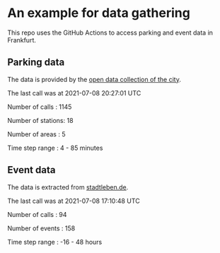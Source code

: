 # An example for data gathering

This repo uses the GitHub Actions to access parking and event data in Frankfurt.

## Parking data
The data is provided by the [open data collection of the city](https://www.offenedaten.frankfurt.de/).

The last call was at 2021-07-08 20:27:01 UTC

Number of calls   : 1145

Number of stations:   18

Number of areas   :    5

Time step range   :    4 -   85 minutes


## Event data
The data is extracted from [stadtleben.de](https://stadtleben.de/frankfurt/).

The last call was at 2021-07-08 17:10:48 UTC

Number of calls   :  94

Number of events  : 158

Time step range   : -16 -  48 hours

